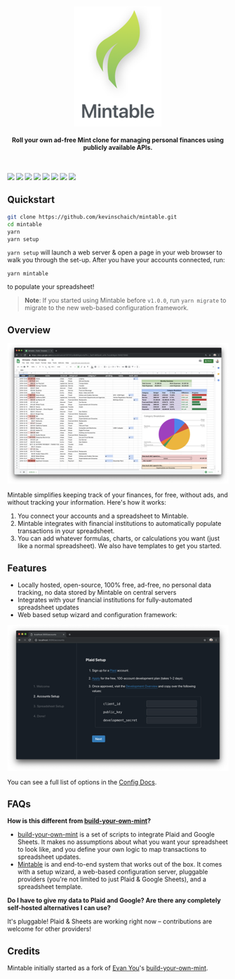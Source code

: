<h4 align="center"><img width="200" src="./src/static/logo.png" alt="Mintable"><h4 align="center">Roll your own ad-free Mint clone for managing personal finances using publicly available APIs.</h4><br></h4>

![](https://img.shields.io/github/release/kevinschaich/mintable.svg)
![](https://img.shields.io/github/license/kevinschaich/mintable.svg)
![](https://img.shields.io/librariesio/github/kevinschaich/mintable.svg)
![](https://img.shields.io/github/languages/code-size/kevinschaich/mintable.svg)
![](https://img.shields.io/github/contributors/kevinschaich/mintable.svg)
![](https://img.shields.io/github/last-commit/kevinschaich/mintable.svg)
![](https://img.shields.io/github/issues/kevinschaich/mintable.svg)
![](https://img.shields.io/github/issues-pr/kevinschaich/mintable.svg)

## Quickstart

```bash
git clone https://github.com/kevinschaich/mintable.git
cd mintable
yarn
yarn setup
```

`yarn setup` will launch a web server & open a page in your web browser to walk you through the set-up. After you have your accounts connected, run:

```
yarn mintable
```

to populate your spreadsheet!

> **Note**: If you started using Mintable before `v1.0.0`, run `yarn migrate` to migrate to the new web-based configuration framework.

## Overview

![Mintable](./src/static/mintable.png)

Mintable simplifies keeping track of your finances, for free, without ads, and without tracking your information. Here's how it works:

1. You connect your accounts and a spreadsheet to Mintable.
1. Mintable integrates with financial institutions to automatically populate transactions in your spreadsheet.
1. You can add whatever formulas, charts, or calculations you want (just like a normal spreadsheet). We also have templates to get you started.

## Features

* Locally hosted, open-source, 100% free, ad-free, no personal data tracking, no data stored by Mintable on central servers
* Integrates with your financial institutions for fully-automated spreadsheet updates
* Web based setup wizard and configuration framework:

![Setup Wizard](./src/static/setup.png)

You can see a full list of options in the [Config Docs](./docs/CONFIG.md).

## FAQs

**How is this different from [build-your-own-mint](https://github.com/yyx990803/build-your-own-mint)?**

* [build-your-own-mint](https://github.com/yyx990803/build-your-own-mint) is a set of scripts to integrate Plaid and Google Sheets. It makes no assumptions about what you want your spreadsheet to look like, and you define your own logic to map transactions to spreadsheet updates.
* [Mintable](#) is and end-to-end system that works out of the box. It comes with a setup wizard, a web-based configuration server, pluggable providers (you're not limited to just Plaid & Google Sheets), and a spreadsheet template.

**Do I have to give my data to Plaid and Google? Are there any completely self-hosted alternatives I can use?**

It's pluggable! Plaid & Sheets are working right now – contributions are welcome for other providers!

## Credits

Mintable initially started as a fork of [Evan You](https://github.com/yyx990803)'s [build-your-own-mint](https://github.com/yyx990803/build-your-own-mint).
